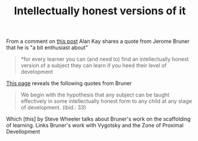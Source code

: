 ﻿---
backlinks:
- title: Know thy student
  url: /sense/CASA/know-thy-student.html
title: Intellectually honest versions of it
---
From a comment on [this post](https://computinged.wordpress.com/2019/01/21/standards-are-limiting-and-long-lasting-alan-kay-was-right/) Alan Kay shares a quote from Jerome Bruner that he is "a bit enthusiast about"

> *for every learner you can (and need to) find an intellectually honest version of a subject they can learn if you heed their level of development

[This page](http://infed.org/mobi/jerome-bruner-and-the-process-of-education/) reveals the following quotes from Bruner

> We begin with the hypothesis that any subject can be taught effectively in some intellectually honest form to any child at any stage of development. (ibid.: 33)

Which [this] by Steve Wheeler talks about Bruner's work on the scaffolding of learning. Links Bruner's work with Vygotsky and the Zone of Proximal Devellopment